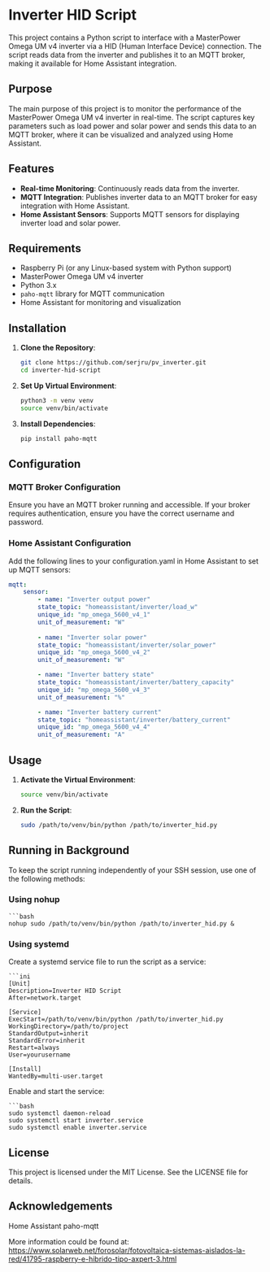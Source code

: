 # Inverter HID Script

This project contains a Python script to interface with a MasterPower Omega UM v4 inverter via a HID (Human Interface Device) connection. The script reads data from the inverter and publishes it to an MQTT broker, making it available for Home Assistant integration.

## Purpose

The main purpose of this project is to monitor the performance of the MasterPower Omega UM v4 inverter in real-time. The script captures key parameters such as load power and solar power and sends this data to an MQTT broker, where it can be visualized and analyzed using Home Assistant.

## Features

- **Real-time Monitoring**: Continuously reads data from the inverter.
- **MQTT Integration**: Publishes inverter data to an MQTT broker for easy integration with Home Assistant.
- **Home Assistant Sensors**: Supports MQTT sensors for displaying inverter load and solar power.

## Requirements

- Raspberry Pi (or any Linux-based system with Python support)
- MasterPower Omega UM v4 inverter
- Python 3.x
- `paho-mqtt` library for MQTT communication
- Home Assistant for monitoring and visualization

## Installation

1. **Clone the Repository**:
   ```bash
   git clone https://github.com/serjru/pv_inverter.git
   cd inverter-hid-script
   ```

2. **Set Up Virtual Environment**:

    ```bash
    python3 -m venv venv
    source venv/bin/activate
    ```

3. **Install Dependencies**:
    ```bash
    pip install paho-mqtt
    ```

## Configuration

### MQTT Broker Configuration
Ensure you have an MQTT broker running and accessible. If your broker requires authentication, ensure you have the correct username and password.

### Home Assistant Configuration
Add the following lines to your configuration.yaml in Home Assistant to set up MQTT sensors:

```yaml
mqtt:
    sensor:
        - name: "Inverter output power"
        state_topic: "homeassistant/inverter/load_w"
        unique_id: "mp_omega_5600_v4_1"
        unit_of_measurement: "W"
        
        - name: "Inverter solar power"
        state_topic: "homeassistant/inverter/solar_power"
        unique_id: "mp_omega_5600_v4_2"
        unit_of_measurement: "W"

        - name: "Inverter battery state"
        state_topic: "homeassistant/inverter/battery_capacity"
        unique_id: "mp_omega_5600_v4_3"
        unit_of_measurement: "%"

        - name: "Inverter battery current"
        state_topic: "homeassistant/inverter/battery_current"
        unique_id: "mp_omega_5600_v4_4"
        unit_of_measurement: "A"
```


## Usage

1. **Activate the Virtual Environment**:

    ```bash
    source venv/bin/activate

2. **Run the Script**:

    ```bash
    sudo /path/to/venv/bin/python /path/to/inverter_hid.py
    ```

## Running in Background
To keep the script running independently of your SSH session, use one of the following methods:

### Using nohup

    ```bash
    nohup sudo /path/to/venv/bin/python /path/to/inverter_hid.py &

### Using systemd

Create a systemd service file to run the script as a service:

    ```ini
    [Unit]
    Description=Inverter HID Script
    After=network.target

    [Service]
    ExecStart=/path/to/venv/bin/python /path/to/inverter_hid.py
    WorkingDirectory=/path/to/project
    StandardOutput=inherit
    StandardError=inherit
    Restart=always
    User=yourusername

    [Install]
    WantedBy=multi-user.target

Enable and start the service:

    ```bash
    sudo systemctl daemon-reload
    sudo systemctl start inverter.service
    sudo systemctl enable inverter.service

## License

This project is licensed under the MIT License. See the LICENSE file for details.

## Acknowledgements

Home Assistant
paho-mqtt


More information could be found at:
https://www.solarweb.net/forosolar/fotovoltaica-sistemas-aislados-la-red/41795-raspberry-e-hibrido-tipo-axpert-3.html